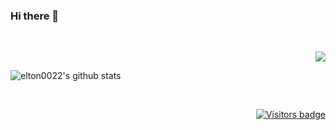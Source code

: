 ### Hi there 👋

<!--
- 🔭 I’m currently working on ...
- 🌱 I’m currently learning ...
- 👯 I’m looking to collaborate on ...
- 🤔 I’m looking for help with ...
- 💬 Ask me about ...
- 📫 How to reach me: ...
- 😄 Pronouns: ...
- ⚡ Fun fact: ...
-->



<br/>

<div align="center">
  <p align="right">
    <img src="https://github-readme-stats.vercel.app/api/top-langs/?username=elton0022&layout=compact&theme=dark"/>
  </p>

  <p align="left">
    <img src="https://github-readme-stats.vercel.app/api?username=elton0022&show_icons=true&theme=dark" alt="elton0022's github stats" />
  </p>
</div>

<br/>

<p align="right">
  <a href="https://badges.pufler.dev">
      <img src="https://badges.pufler.dev/visits/elton0022/elton0022" alt="Visitors badge" />
   </a>
</p>
